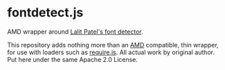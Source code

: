 fontdetect.js
=============

AMD wrapper around [Lalit Patel's font detector](https://gist.github.com/szepeviktor/d28dfcfc889fe61763f3).

This repository adds nothing more than an [AMD](http://requirejs.org/docs/whyamd.html) compatible, thin wrapper, for use with loaders such as [require.js](http://requirejs.org/). All actual work by original author. Put here under the same Apache 2.0 License.
